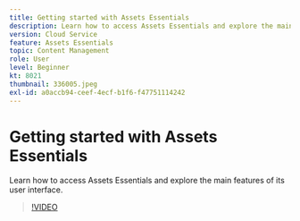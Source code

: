 ```yaml
---
title: Getting started with Assets Essentials
description: Learn how to access Assets Essentials and explore the main facets of its user interface.
version: Cloud Service
feature: Assets Essentials
topic: Content Management
role: User
level: Beginner
kt: 8021
thumbnail: 336005.jpeg
exl-id: a0accb94-ceef-4ecf-b1f6-f47751114242
---
```

# Getting started with Assets Essentials

Learn how to access Assets Essentials and explore the main features of its user interface.

>[!VIDEO](https://video.tv.adobe.com/v/336005/?quality=9&learn=on)
